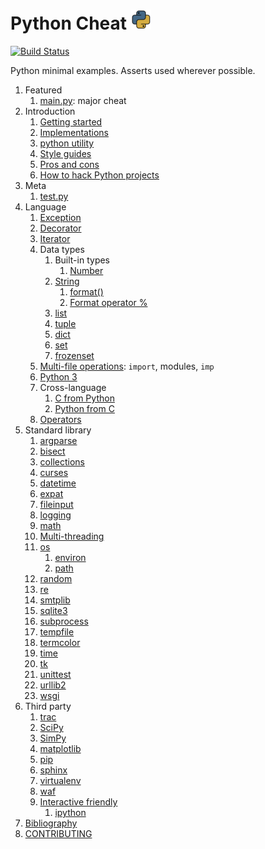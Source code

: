 # Python Cheat ![logo](logo.png)

[![Build Status](https://travis-ci.org/cirosantilli/python-cheat.svg?branch=master)](https://travis-ci.org/cirosantilli/python-cheat)

Python minimal examples. Asserts used wherever possible.

1.  Featured
    1. [main.py](main.py): major cheat
1.  Introduction
    1. [Getting started](getting-started.md)
    1. [Implementations](implementations.md)
    1. [python utility](python-utility.md)
    1. [Style guides](style-guides.md)
    1. [Pros and cons](pros-and-cons.md)
    1. [How to hack Python projects](how-to-hack-python-projects.md)
1.  Meta
    1. [test.py](test.py)
1.  Language
    1.  [Exception](exception.py)
    1.  [Decorator](decorator.py)
    1.  [Iterator](iterator.py)
    1.  Data types
        1.  Built-in types
            1. [Number](number.py)
        1.  [String](string_cheat.py)
            1. [format()](format_method.py)
            1. [Format operator %](format_operator.py)
        1.  [list](list.py)
        1.  [tuple](tuple.py)
        1.  [dict](dict.py)
        1.  [set](set.py)
        1.  [frozenset](frozenset.py)
    1.  [Multi-file operations](multifile/): `import`, modules, `imp`
    1.  [Python 3](python3/)
    1.  Cross-language
        1. [C from Python](c_from_py/)
        1. [Python from C](python_from_c/)
    1.  [Operators](operators.py)
1.  Standard library
    1.  [argparse](argparse_cheat.py)
    1.  [bisect](bisect_cheat.py)
    1.  [collections](collection_cheat.py)
    1.  [curses](curses_cheat/)
    1.  [datetime](datetime_cheat.py)
    1.  [expat](expat_cheat.py)
    1.  [fileinput](fileinput/)
    1.  [logging](logging_cheat.py)
    1.  [math](math_cheat.py)
    1.  [Multi-threading](thread_cheat/)
    1.  [os](os_cheat.py)
        1.  [environ](environ.py)
        1.  [path](path_cheat.py)
    1.  [random](random_cheat.py)
    1.  [re](re_cheat.py)
    1.  [smtplib](smtplib_cheat.py)
    1.  [sqlite3](sqlite3.py)
    1.  [subprocess](subprocess_cheat/)
    1.  [tempfile](tempfile_cheat.py)
    1.  [termcolor](termcolor_cheat.py)
    1.  [time](time_cheat.py)
    1.  [tk](tk.py)
    1.  [unittest](unittest_cheat.py)
    1.  [urllib2](urllib2_cheat.py)
    1.  [wsgi](wsgi.py)
1.  Third party
    1.  [trac](trac.md)
    1.  [SciPy](scipy_cheat.py)
    1.  [SimPy](simpy_cheat.py)
    1.  [matplotlib](matplotlib/)
    1.  [pip](pip.md)
    1.  [sphinx](sphinx/)
    1.  [virtualenv](virtualenv/)
    1.  [waf](waf/)
    1.  [Interactive friendly](interactive-friendly.md)
        1. [ipython](ipython.ipy)
1.  [Bibliography](bibliography.md)
1.  [CONTRIBUTING](CONTRIBUTING.md)
